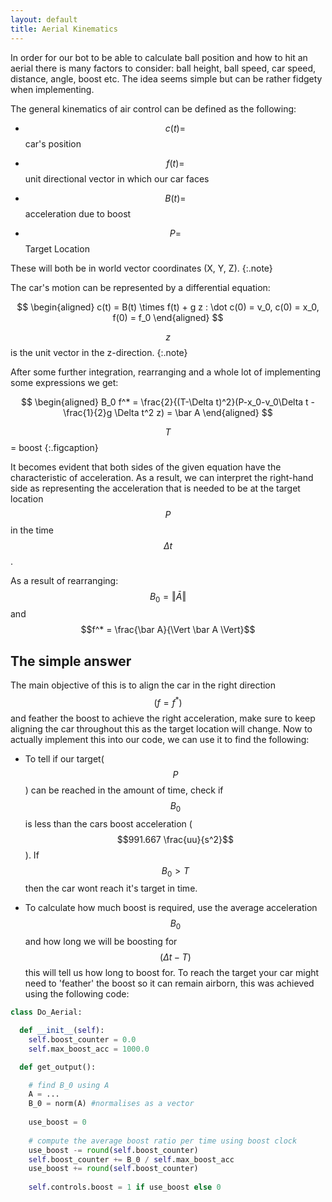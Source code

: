 ```yaml
---
layout: default
title: Aerial Kinematics
---
```


In order for our bot to be able to calculate ball position and how to hit an aerial there is many factors to consider: ball height, ball speed, car speed, distance, angle, boost etc. The idea seems simple but can be rather fidgety when implementing.

The general kinematics of air control can be defined as the following:

- $$c(t) =$$ car's position

- $$f(t) =$$ unit directional vector in which our car faces

- $$B(t) =$$ acceleration due to boost

- $$P =$$ Target Location

These will both be in world vector coordinates (X, Y, Z).
{:.note}

The car's motion can be represented by a differential equation:

$$
\begin{aligned}
c(t) = B(t) \times f(t) + g z : \dot c(0) = v_0, c(0) = x_0, f(0) = f_0
\end{aligned}
$$

$$z$$ is the unit vector in the z-direction.
{:.note}

After some further integration, rearranging and a whole lot of implementing some expressions we get:

$$
\begin{aligned}
B_0 f^* = \frac{2}{(T-\Delta t)^2}(P-x_0-v_0\Delta t -\frac{1}{2}g \Delta t^2 z) = \bar A
\end{aligned}
$$

$$T$$ = boost
{:.figcaption}

It becomes evident that both sides of the given equation have the characteristic of acceleration. As a result, we can interpret the right-hand side as representing the acceleration that is needed to be at the target location $$P$$ in the time $$\Delta t$$.

As a result of rearranging: $$B_0 = \Vert \bar A \Vert$$ and $$f^* = \frac{\bar A}{\Vert \bar A \Vert}$$

## The simple answer

The main objective of this is to align the car in the right direction $$(f = f^*)$$ and feather the boost to achieve the right acceleration, make sure to keep aligning the car throughout this as the target location will change.
Now to actually implement this into our code, we can use it to find the following:

- To tell if our target($$P$$) can be reached in the amount of time, check if $$B_0$$ is less than the cars boost acceleration ($$991.667 \frac{uu}{s^2}$$). If $$B_0 > T$$ then the car wont reach it's target in time.

- To calculate how much boost is required, use the average acceleration $$B_0$$ and how long we will be boosting for $$(\Delta t - T)$$ this will tell us how long to boost for. To reach the target your car might need to 'feather' the boost so it can remain airborn, this was achieved using the following code:

~~~python
class Do_Aerial:

  def __init__(self):
    self.boost_counter = 0.0
    self.max_boost_acc = 1000.0

  def get_output():

    # find B_0 using A
    A = ...
    B_0 = norm(A) #normalises as a vector
    
    use_boost = 0
    
    # compute the average boost ratio per time using boost clock
    use_boost -= round(self.boost_counter)
    self.boost_counter += B_0 / self.max_boost_acc
    use_boost += round(self.boost_counter)
    
    self.controls.boost = 1 if use_boost else 0
~~~

